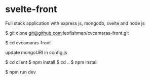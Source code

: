 # svelte-front
Full stack application with express js, mongodb, svelte and node js 

$ git clone git@github.com:leofishman/cvcamaras-front.git

$ cd cvcamaras-front

update mongoURI in config.js 

$ cd client
$ npm install
$ cd ..
$ npm install

$ npm run dev